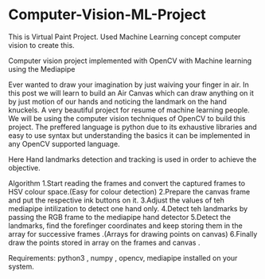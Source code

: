 # Computer-Vision-ML-Project
This is Virtual Paint Project. Used Machine Learning concept computer vision to create this.

Computer vision project implemented with OpenCV with Machine learning using the Mediapipe

Ever wanted to draw your imagination by just waiving your finger in air. In this post we will learn to build an Air Canvas which can draw anything on it by just motion of our hands and noticing the landmark on the hand knuckels. A very beautiful project for resume of machine learning people. We will be using the computer vision techniques of OpenCV to build this project. The preffered language is python due to its exhaustive libraries and easy to use syntax but understanding the basics it can be implemented in any OpenCV supported language.

Here Hand landmarks detection and tracking is used in order to achieve the objective.


Algorithm
1.Start reading the frames and convert the captured frames to HSV colour space.(Easy for colour detection)
2.Prepare the canvas frame and put the respective ink buttons on it.
3.Adjust the values of teh mediapipe intilization to detect one hand only.
4.Detect teh landmarks by passing the RGB frame to the mediapipe hand detector
5.Detect the landmarks, find the forefinger coordinates and keep storing them in the array for successive frames .(Arrays for drawing points on canvas)
6.Finally draw the points stored in array on the frames and canvas .

Requirements: python3 , numpy , opencv, mediapipe installed on your system.
